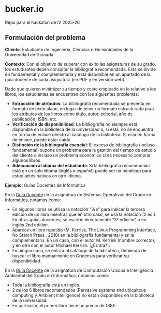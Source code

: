 # bucker.io
Repo para el hackatón de IV 2025-26

## Formulación del problema

**Cliente**: Estudiante de Ingeniería, Ciencias o Humanidades de la Universidad de Granada.

**Contexto**: Con el objetivo de superar con éxito las asignaturas de su grado, los estudiantes deben consultar la bibliografía recomendada. Esta se divide en fundamental y complementaria y está disponible en un apartado de la guía docente de cada asignatura (en PDF y en versión web).

Dado que quieren minimizar su tiempo y coste empleado en lo relativo a los libros, los estudiantes se encuentran con los siguientes problemas:

* **Extracción de atributos**: La bibliografía recomendada se presenta en formato de texto plano, en lugar de tener un formato estructurado para los atributos de los libros como título, autor, editorial, año de publicación, ISBN, etc.
* **Verificación de disponibilidad**: La bibliografía no siempre está disponible en la biblioteca de la universidad o, si está, no se encuentra en forma de enlace directo al catálogo de la biblioteca. Si está en forma de enlace, puede estar caído.
* **Distinción de la bibliografía esencial**: El exceso de bibliografía (incluso fundamental) supone un problema para la gestión del tiempo de estudio del cliente o incluso un problema económico si es necesario comprar algunos libros.
* **Adecuación al idioma del estudiante**: Si la bibliografía recomendada está en un sólo idioma (inglés o español) puede ser un hándicap para estudiantes nativos en otro idioma.

**Ejemplo**: Guías Docentes de Informática

En la [Guía Docente](https://www.ugr.es/estudiantes/grados/grado-ingenieria-informatica/sistemas-operativos/guia-docente) de la asignatura de Sistemas Operativos del Grado en Informática, notamos como:

- En algunos libros se utiliza la notación "3/e" para indicar la tercera edición de un libro mientras que en otro caso, se usa la notación (2 ed.). En otras guías docentes, se escribe directamente "3ª edición" o en inglés 2nd edition.
- Aparece un libro repetido (M. Kerrisk, The Linux Programming Interface, No Starch Press , 2010) en la bibliografía fundamental y en la complementaria. En un caso, con el autor M. Kerrisk (nombre correcto), y en otro con el autor Michael Kerrish. (¿Errata?).
- En ningún caso, se enlaza al catálogo de la biblioteca, debiendo de buscar el libro manualmente en Gratensis para verificar su disponibilidad.

En la [Guía Docente](https://www.ugr.es/estudiantes/grados/grado-ingenieria-informatica/computacubicua-inteligambiental-etecnolinf/guia-docente) de la asignatura de Computación Ubicua e Inteligencia Ambiental del Grado en Informática, notamos como:

- Toda la bibliografía está en inglés.
- 2 de los 6 libros recomendados (Pervasive systems and ubiquitous computing y Ambient Intelligence) no están disponibles en la biblioteca de la universidad.
- En particular, el primer libro tiene un precio de 138€.
